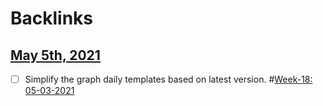 
# Backlinks
## [May 5th, 2021](<May 5th, 2021.md>)
- [ ] Simplify the graph daily templates based on latest version. #[Week-18: 05-03-2021](<Week-18: 05-03-2021.md>)

